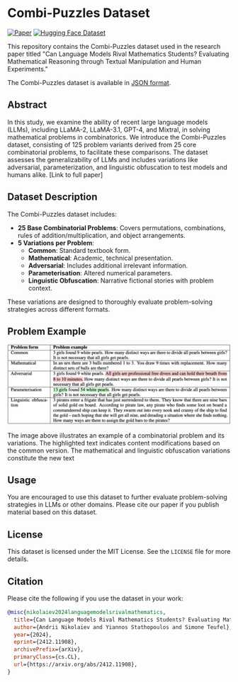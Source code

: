 # Combi-Puzzles Dataset

[![Paper](https://img.shields.io/badge/Paper-arXiv%3A2412.11908-B31B1B)](https://arxiv.org/abs/2412.11908)
[![Hugging Face Dataset](https://img.shields.io/badge/Hugging%20Face-Dataset-blue)](https://huggingface.co/datasets/andynik/combi-puzzles)

This repository contains the Combi-Puzzles dataset used in the research paper titled "Can Language Models Rival Mathematics Students? Evaluating Mathematical Reasoning through Textual Manipulation and Human Experiments."

The Combi-Puzzles dataset is available in [JSON format](./data/combi-puzzles.json).

## Abstract

In this study, we examine the ability of recent large language models (LLMs), including LLaMA-2, LLaMA-3.1, GPT-4, and Mixtral, in solving mathematical problems in combinatorics. We introduce the Combi-Puzzles dataset, consisting of 125 problem variants derived from 25 core combinatorial problems, to facilitate these comparisons. The dataset assesses the generalizability of LLMs and includes variations like adversarial, parameterization, and linguistic obfuscation to test models and humans alike. [Link to full paper]

## Dataset Description

The Combi-Puzzles dataset includes:
- **25 Base Combinatorial Problems**: Covers permutations, combinations, rules of addition/multiplication, and object arrangements.
- **5 Variations per Problem**:
  - **Common**: Standard textbook form.
  - **Mathematical**: Academic, technical presentation.
  - **Adversarial**: Includes additional irrelevant information.
  - **Parameterisation**: Altered numerical parameters.
  - **Linguistic Obfuscation**: Narrative fictional stories with problem context.

These variations are designed to thoroughly evaluate problem-solving strategies across different formats.

## Problem Example

![Problem Example](images/p10.png)

The image above illustrates an example of a combinatorial problem and its variations. The highlighted text indicates content modifications based on the common version. The mathematical and linguistic obfuscation variations constitute the new text

## Usage

You are encouraged to use this dataset to further evaluate problem-solving strategies in LLMs or other domains. Please cite our paper if you publish material based on this dataset.

## License

This dataset is licensed under the MIT License. See the `LICENSE` file for more details.

## Citation

Please cite the following if you use the dataset in your work:

```bibtex
@misc{nikolaiev2024languagemodelsrivalmathematics,
  title={Can Language Models Rival Mathematics Students? Evaluating Mathematical Reasoning through Textual Manipulation and Human Experiments},
  author={Andrii Nikolaiev and Yiannos Stathopoulos and Simone Teufel},
  year={2024},
  eprint={2412.11908},
  archivePrefix={arXiv},
  primaryClass={cs.CL},
  url={https://arxiv.org/abs/2412.11908},
}
```
